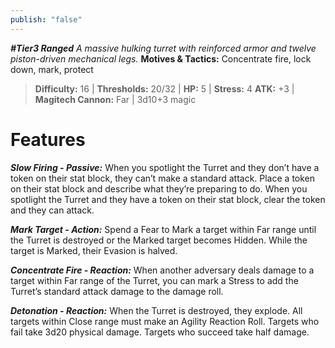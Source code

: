 ```yaml
---
publish: "false"
---
```

***#Tier3 Ranged***
*A massive hulking turret with reinforced armor and twelve piston-driven mechanical legs.*
**Motives & Tactics:** Concentrate fire, lock down, mark, protect

> **Difficulty:** 16 | **Thresholds:** 20/32 | **HP:** 5 | **Stress:** 4
> **ATK:** +3 | **Magitech Cannon:** Far | 3d10+3 magic

# Features

***Slow Firing - Passive:*** When you spotlight the Turret and they don’t have a token on their stat block, they can’t make a standard attack. Place a token on their stat block and describe what they’re preparing to do. When you spotlight the Turret and they have a token on their stat block, clear the token and they can attack.

***Mark Target - Action:*** Spend a Fear to Mark a target within Far range until the Turret is destroyed or the Marked target becomes Hidden. While the target is Marked, their Evasion is halved.

***Concentrate Fire - Reaction:*** When another adversary deals damage to a target within Far range of the Turret, you can mark a Stress to add the Turret’s standard attack damage to the damage roll.

***Detonation - Reaction:*** When the Turret is destroyed, they explode. All targets within Close range must make an Agility Reaction Roll. Targets who fail take 3d20 physical damage. Targets who succeed take half damage.
